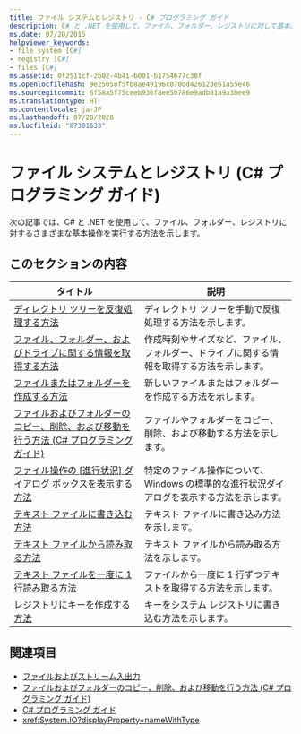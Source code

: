 ```yaml
---
title: ファイル システムとレジストリ - C# プログラミング ガイド
description: C# と .NET を使用して、ファイル、フォルダー、レジストリに対して基本操作を実行する方法を説明する記事を示します。
ms.date: 07/20/2015
helpviewer_keywords:
- file system [C#]
- registry [C#]
- files [C#]
ms.assetid: 0f2511cf-2b02-4b41-b001-b1754677c38f
ms.openlocfilehash: 9e25058f5fb8ae49196c070dd426123e61a55e46
ms.sourcegitcommit: 6f58a5f75ceeb936f8ee5b786e9adb81a9a3bee9
ms.translationtype: HT
ms.contentlocale: ja-JP
ms.lasthandoff: 07/28/2020
ms.locfileid: "87301633"
---
```

# <a name="file-system-and-the-registry-c-programming-guide"></a>ファイル システムとレジストリ (C# プログラミング ガイド)

次の記事では、C# と .NET を使用して、ファイル、フォルダー、レジストリに対するさまざまな基本操作を実行する方法を示します。

## <a name="in-this-section"></a>このセクションの内容

|**タイトル**|**説明**|
|---------------|---------------------|
|[ディレクトリ ツリーを反復処理する方法](how-to-iterate-through-a-directory-tree.md)|ディレクトリ ツリーを手動で反復処理する方法を示します。|
|[ファイル、フォルダー、およびドライブに関する情報を取得する方法](how-to-get-information-about-files-folders-and-drives.md)|作成時刻やサイズなど、ファイル、フォルダー、ドライブに関する情報を取得する方法を示します。|
|[ファイルまたはフォルダーを作成する方法](how-to-create-a-file-or-folder.md)|新しいファイルまたはフォルダーを作成する方法を示します。|
|[ファイルおよびフォルダーのコピー、削除、および移動を行う方法 (C# プログラミング ガイド)](how-to-copy-delete-and-move-files-and-folders.md)|ファイルやフォルダーをコピー、削除、および移動する方法を示します。|
|[ファイル操作の [進行状況] ダイアログ ボックスを表示する方法](how-to-provide-a-progress-dialog-box-for-file-operations.md)|特定のファイル操作について、Windows の標準的な進行状況ダイアログを表示する方法を示します。|
|[テキスト ファイルに書き込む方法](how-to-write-to-a-text-file.md)|テキスト ファイルに書き込み方法を示します。|
|[テキスト ファイルから読み取る方法](how-to-read-from-a-text-file.md)|テキスト ファイルから読み取る方法を示します。|
|[テキスト ファイルを一度に 1 行読み取る方法](how-to-read-a-text-file-one-line-at-a-time.md)|ファイルから一度に 1 行ずつテキストを取得する方法を示します。|
|[レジストリにキーを作成する方法](how-to-create-a-key-in-the-registry.md)|キーをシステム レジストリに書き込む方法を示します。|

## <a name="related-sections"></a>関連項目

- [ファイルおよびストリーム入出力](../../../standard/io/index.md)
- [ファイルおよびフォルダーのコピー、削除、および移動を行う方法 (C# プログラミング ガイド)](how-to-copy-delete-and-move-files-and-folders.md)
- [C# プログラミング ガイド](../index.md)
- <xref:System.IO?displayProperty=nameWithType>
